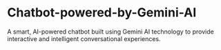 # Chatbot-powered-by-Gemini-AI
A smart, AI-powered chatbot built using Gemini AI technology to provide interactive and intelligent conversational experiences.

